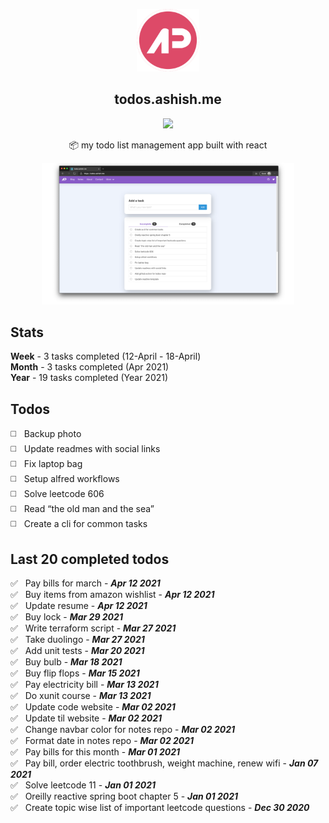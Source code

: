 <p align="center">
  <img src="https://raw.githubusercontent.com/ashishdotme/assets/master/logo.png" alt="drawing" width="100"/>
</p>

<h2 align="center">todos.ashish.me</h2>

<p align="center">
<a href="https://img.shields.io/github/last-commit/ashishdotme/todos.ashish.me?style=for-the-badge"><img src="https://img.shields.io/github/last-commit/ashishdotme/todos.ashish.me?style=for-the-badge"></a>
</p>

<p align="center">📦 my todo list management app built with react </p>

<div style='margin:0 auto;width:80%;'>
  <img src="./assets/todos.png" alt="drawing"/>
</div>

## Stats

<!-- week starts --><b>Week</b> - 3 tasks completed (12-April - 18-April)<br><!-- week ends -->
<!-- month starts --><b>Month</b> - 3 tasks completed (Apr 2021)<br><!-- month ends -->
<!-- year starts --><b>Year</b> - 19 tasks completed (Year 2021)<!-- year ends -->

## Todos

<!-- todos starts -->
◻️  &nbsp; Backup photo<br>◻️  &nbsp; Update readmes with social links<br>◻️  &nbsp; Fix laptop bag<br>◻️  &nbsp; Setup alfred workflows<br>◻️  &nbsp; Solve leetcode 606<br>◻️  &nbsp; Read “the old man and the sea”<br>◻️  &nbsp; Create a cli for common tasks
<!-- todos ends -->

## Last 20 completed todos

<!-- completed starts -->
✅  &nbsp; Pay bills for march - **_Apr 12 2021_**<br>✅  &nbsp; Buy items from amazon wishlist - **_Apr 12 2021_**<br>✅  &nbsp; Update resume - **_Apr 12 2021_**<br>✅  &nbsp; Buy lock - **_Mar 29 2021_**<br>✅  &nbsp; Write terraform script - **_Mar 27 2021_**<br>✅  &nbsp; Take duolingo - **_Mar 27 2021_**<br>✅  &nbsp; Add unit tests - **_Mar 20 2021_**<br>✅  &nbsp; Buy bulb - **_Mar 18 2021_**<br>✅  &nbsp; Buy flip flops - **_Mar 15 2021_**<br>✅  &nbsp; Pay electricity bill - **_Mar 13 2021_**<br>✅  &nbsp; Do xunit course - **_Mar 13 2021_**<br>✅  &nbsp; Update code website - **_Mar 02 2021_**<br>✅  &nbsp; Update til website - **_Mar 02 2021_**<br>✅  &nbsp; Change navbar color for notes repo - **_Mar 02 2021_**<br>✅  &nbsp; Format date in notes repo - **_Mar 02 2021_**<br>✅  &nbsp; Pay bills for this month - **_Mar 01 2021_**<br>✅  &nbsp; Pay bill, order electric toothbrush, weight machine, renew wifi - **_Jan 07 2021_**<br>✅  &nbsp; Solve leetcode 11 - **_Jan 01 2021_**<br>✅  &nbsp; Oreilly reactive spring boot chapter 5 - **_Jan 01 2021_**<br>✅  &nbsp; Create topic wise list of important leetcode questions - **_Dec 30 2020_**
<!-- completed ends -->
